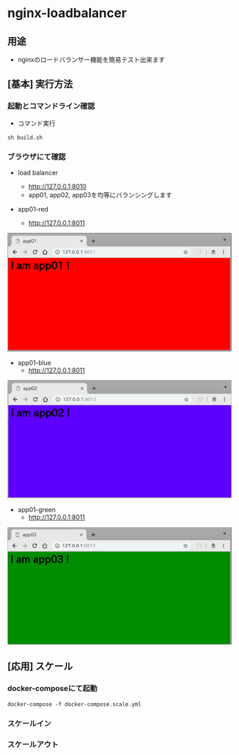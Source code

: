 # nginx-loadbalancer

## 用途

+ nginxのロードバランサー機能を簡易テスト出来ます

## [基本] 実行方法

### 起動とコマンドライン確認

+ コマンド実行

```
sh build.sh
```

### ブラウザにて確認

+ load balancer
    + http://127.0.0.1:8010
    + app01, app02, app03を均等にバランシングします

+ app01-red
    + http://127.0.0.1:8011

![](./images/app01-red.png)

+ app01-blue
    + http://127.0.0.1:8011

![](./images/app02-blue.png)

+ app01-green
    + http://127.0.0.1:8011
    
![](./images/app03-green.png)

## [応用] スケール

### docker-composeにて起動

```
docker-compose -f docker-compose.scale.yml 
```


### スケールイン



### スケールアウト

